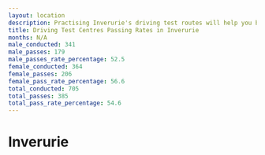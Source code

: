 ```yaml
---
layout: location
description: Practising Inverurie's driving test routes will help you become more confident in your gear-changing abilities.
title: Driving Test Centres Passing Rates in Inverurie
months: N/A
male_conducted: 341
male_passes: 179
male_passes_rate_percentage: 52.5
female_conducted: 364
female_passes: 206
female_pass_rate_percentage: 56.6
total_conducted: 705
total_passes: 385
total_pass_rate_percentage: 54.6
---
```


# Inverurie
